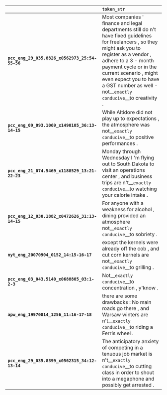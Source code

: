 |                                                | `token_str`                                                                                                                                                                                                                                                                                                           |
|:-----------------------------------------------|:----------------------------------------------------------------------------------------------------------------------------------------------------------------------------------------------------------------------------------------------------------------------------------------------------------------------|
| **`pcc_eng_29_035.8826_x0562973_25:54-55-56`** | Most companies ' finance and legal departments still do n't have fixed guidelines for freelancers , so they might ask you to register as a vendor , adhere to a 3 - month payment cycle or in the current scenario , might even expect you to have a GST number as well - not__``exactly conducive``__to creativity . |
| **`pcc_eng_09_093.1069_x1490105_36:13-14-15`** | While Altidore did not play up to expectations , the atmosphere was not__``exactly conducive``__to positive performances .                                                                                                                                                                                            |
| **`pcc_eng_21_074.5469_x1188529_13:21-22-23`** | Monday through Wednesday I 'm flying out to South Dakota to visit an operations center , and business trips are n't__``exactly conducive``__to watching your calorie intake .                                                                                                                                         |
| **`pcc_eng_12_030.1882_x0472626_31:13-14-15`** | For anyone with a weakness for alcohol , dining provided an atmosphere not__``exactly conducive``__to sobriety .                                                                                                                                                                                                      |
| **`nyt_eng_20070904_0152_14:15-16-17`**        | except the kernels were already off the cob , and cut corn kernels are not__``exactly conducive``__to grilling .                                                                                                                                                                                                      |
| **`pcc_eng_03_043.5140_x0688805_03:1-2-3`**    | Not__``exactly conducive``__to concentration , y'know .                                                                                                                                                                                                                                                               |
| **`apw_eng_19970814_1256_11:16-17-18`**        | there are some drawbacks : No main roads go there , and Warsaw winters are n't__``exactly conducive``__to riding a Ferris wheel .                                                                                                                                                                                     |
| **`pcc_eng_29_035.8399_x0562315_34:12-13-14`** | The anticipatory anxiety of competing in a tenuous job market is n't__``exactly conducive``__to cutting class in order to shout into a megaphone and possibly get arrested .                                                                                                                                          |